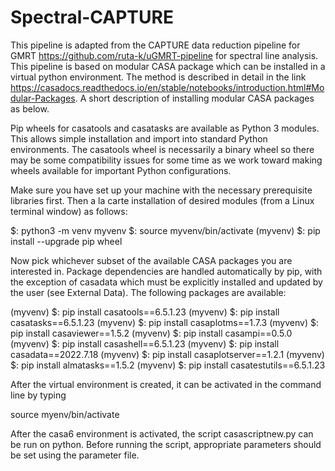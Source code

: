# Spectral-CAPTURE
This pipeline is adapted from the CAPTURE data reduction pipeline for GMRT https://github.com/ruta-k/uGMRT-pipeline for spectral line analysis.
This pipeline is based on modular CASA package which can be installed in a virtual python environment. 
The method is described in detail in the link https://casadocs.readthedocs.io/en/stable/notebooks/introduction.html#Modular-Packages.
A short description of installing modular CASA packages as below.

Pip wheels for casatools and casatasks are available as Python 3 modules. This allows simple installation and import into standard Python environments. The casatools wheel is necessarily a binary wheel so there may be some compatibility issues for some time as we work toward making wheels available for important Python configurations.

Make sure you have set up your machine with the necessary prerequisite libraries first. Then a la carte installation of desired modules (from a Linux terminal window) as follows:

$: python3 -m venv myvenv
$: source myvenv/bin/activate
(myvenv) $: pip install --upgrade pip wheel

Now pick whichever subset of the available CASA packages you are interested in. Package dependencies are handled automatically by pip, with the exception of casadata which must be explicitly installed and updated by the user (see External Data). The following packages are available:

(myvenv) $: pip install casatools==6.5.1.23
(myvenv) $: pip install casatasks==6.5.1.23
(myvenv) $: pip install casaplotms==1.7.3
(myvenv) $: pip install casaviewer==1.5.2
(myvenv) $: pip install casampi==0.5.0
(myvenv) $: pip install casashell==6.5.1.23
(myvenv) $: pip install casadata==2022.7.18
(myvenv) $: pip install casaplotserver==1.2.1
(myvenv) $: pip install almatasks==1.5.2
(myvenv) $: pip install casatestutils==6.5.1.23


After the virtual environment is created, it can be activated in the command line by typing

source myenv/bin/activate

After the casa6 environment is activated, the script casascriptnew.py can be run on python. Before running the script, appropriate parameters should be set using the parameter file.


